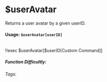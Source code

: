 # $userAvatar
Returns a user avatar by a given userID.

#### Usage: `$userAvatar[userID]`
<br/>
<discord-messages>
	<discord-message :bot="false" role-color="#ffcc9a" author="Member">
		!!exec $userAvatar[$userID[Custom Command]]
	</discord-message>
	<discord-message :bot="true" role-color="#0099ff" author="Custom Command" avatar="https://media.discordapp.net/avatars/725721249652670555/781224f90c3b841ba5b40678e032f74a.webp">
        <DiscordReaction image="https://media.discordapp.net/avatars/725721249652670555/781224f90c3b841ba5b40678e032f74a.webp"/>
	</discord-message>
</discord-messages>

##### Function Difficultly: <Badge type="tip" text="Easy" vertical="middle" /> 
###### Tags: <Badge type="tip" text="userID" vertical="middle" /> <Badge type="tip" text="user avatar" vertical="middle" />